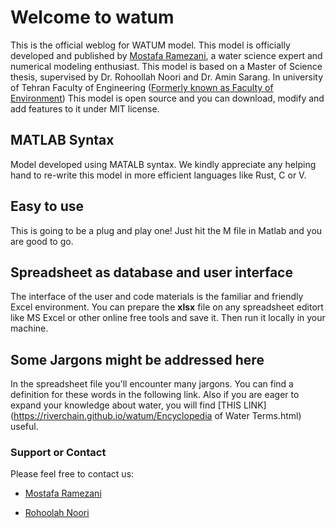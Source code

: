 # Welcome to watum

This is the official weblog for WATUM model. This model is officially developed and published by [Mostafa Ramezani](http://mostafaramezani.com), a water science expert and numerical modeling enthusiast. 
This model is based on a Master of Science thesis, supervised by Dr. Rohoollah Noori and Dr. Amin Sarang. In university of Tehran Faculty of Engineering ([Formerly known as Faculty of Environment](http://env.ut.ac.ir/en/home))
This model is open source and you can download, modify and add features to it under MIT license. 

## MATLAB Syntax
Model developed using MATALB syntax. We kindly appreciate any helping hand to re-write this model in more efficient languages like Rust, C or V. 

## Easy to use 
This is going to be a plug and play one! Just hit the M file in Matlab and you are good to go.
## Spreadsheet as database and user interface
The interface of the user and code materials is the familiar and friendly Excel environment. You can prepare the **xlsx** file on any spreadsheet editort like MS Excel or other online free tools and save it. Then run it locally in your machine. 

## Some Jargons might be addressed here 
In the spreadsheet file you'll encounter many jargons. You can find a definition for these words in the following link. Also if you are eager to expand your knowledge about water, you will find [THIS LINK](https://riverchain.github.io/watum/Encyclopedia of Water Terms.html) useful. 

### Support or Contact
Please feel free to contact us:

* [Mostafa Ramezani](mailto:Ramezani.M@ut.ac.ir)

* [Rohoolah Noori](mailto:Noor@ut.ac.ir)
